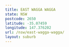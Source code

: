 ```yaml
---
title: EAST WAGGA WAGGA
state: NSW
postcode: 2650
latitude: -35.07459
longitude: 147.376202
url: /nsw/east-wagga-wagga/
layout: suburb
---
```


